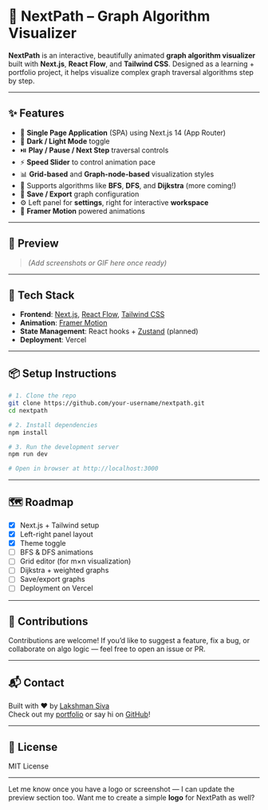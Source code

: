 # 🚀 NextPath – Graph Algorithm Visualizer

**NextPath** is an interactive, beautifully animated **graph algorithm visualizer** built with **Next.js**, **React Flow**, and **Tailwind CSS**. Designed as a learning + portfolio project, it helps visualize complex graph traversal algorithms step by step.

---

## ✨ Features

- 🎯 **Single Page Application** (SPA) using Next.js 14 (App Router)
- 🎨 **Dark / Light Mode** toggle
- ⏯️ **Play / Pause / Next Step** traversal controls
- ⚡ **Speed Slider** to control animation pace
- 📊 **Grid-based** and **Graph-node-based** visualization styles
- 🧠 Supports algorithms like **BFS**, **DFS**, and **Dijkstra** (more coming!)
- 💾 **Save / Export** graph configuration
- ⚙️ Left panel for **settings**, right for interactive **workspace**
- 💫 **Framer Motion** powered animations

---

## 📸 Preview

> *(Add screenshots or GIF here once ready)*

---

## 🔧 Tech Stack

- **Frontend**: [Next.js](https://nextjs.org/), [React Flow](https://reactflow.dev), [Tailwind CSS](https://tailwindcss.com)
- **Animation**: [Framer Motion](https://www.framer.com/motion/)
- **State Management**: React hooks + [Zustand](https://zustand-demo.pmnd.rs/) (planned)
- **Deployment**: Vercel

---

## 📦 Setup Instructions

```bash
# 1. Clone the repo
git clone https://github.com/your-username/nextpath.git
cd nextpath

# 2. Install dependencies
npm install

# 3. Run the development server
npm run dev

# Open in browser at http://localhost:3000
```

---

## 🗺️ Roadmap

- [x] Next.js + Tailwind setup
- [x] Left-right panel layout
- [x] Theme toggle
- [ ] BFS & DFS animations
- [ ] Grid editor (for m×n visualization)
- [ ] Dijkstra + weighted graphs
- [ ] Save/export graphs
- [ ] Deployment on Vercel

---

## 🤝 Contributions

Contributions are welcome! If you’d like to suggest a feature, fix a bug, or collaborate on algo logic — feel free to open an issue or PR.

---

## 📬 Contact

Built with ❤️ by [Lakshman Siva](https://www.linkedin.com/in/lakshman18/)  
Check out my [portfolio](https://lakshman-io.vercel.app) or say hi on [GitHub](https://github.com/Lakshman-99)!

---

## 📄 License

MIT License

---

Let me know once you have a logo or screenshot — I can update the preview section too. Want me to create a simple **logo** for NextPath as well?